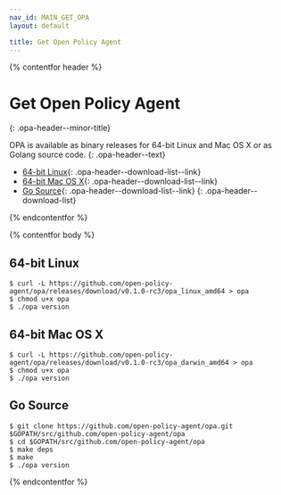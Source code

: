 ```yaml
---
nav_id: MAIN_GET_OPA
layout: default

title: Get Open Policy Agent
---
```


{% contentfor header %}

# Get Open Policy Agent
{: .opa-header--minor-title}

OPA is available as binary releases for 64-bit Linux and Mac OS X or as Golang source code.
{: .opa-header--text}

  * [64-bit Linux](https://github.com/open-policy-agent/opa/releases/download/v0.1.0-rc3/opa_linux_amd64){: .opa-header--download-list--link}
  * [64-bit Mac OS X](https://github.com/open-policy-agent/opa/releases/download/v0.1.0-rc3/opa_darwin_amd64){: .opa-header--download-list--link}
  * [Go Source](https://github.com/open-policy-agent/opa/archive/v0.1.0-rc3.tar.gz){: .opa-header--download-list--link}
  {: .opa-header--download-list}

{% endcontentfor %}

{% contentfor body %}

## 64-bit Linux

```shell
$ curl -L https://github.com/open-policy-agent/opa/releases/download/v0.1.0-rc3/opa_linux_amd64 > opa
$ chmod u+x opa
$ ./opa version
```

## 64-bit Mac OS X

```shell
$ curl -L https://github.com/open-policy-agent/opa/releases/download/v0.1.0-rc3/opa_darwin_amd64 > opa
$ chmod u+x opa
$ ./opa version
```

## Go Source

```shell
$ git clone https://github.com/open-policy-agent/opa.git $GOPATH/src/github.com/open-policy-agent/opa
$ cd $GOPATH/src/github.com/open-policy-agent/opa
$ make deps
$ make
$ ./opa version
```

{% endcontentfor %}
